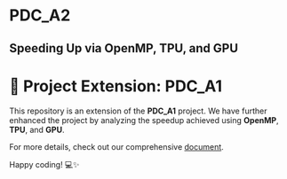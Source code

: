 # PDC_A2
## Speeding Up via OpenMP, TPU, and  GPU
# 🚀 Project Extension: PDC_A1

This repository is an extension of the **PDC_A1** project. We have further enhanced the project by analyzing the speedup achieved using **OpenMP**, **TPU**, and **GPU**. 

For more details, check out our comprehensive [document](./your-document-link).

Happy coding! 💻✨
